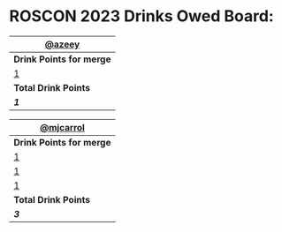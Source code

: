 # ROSCON 2023 Drinks Owed Board:

| [@azeey](https://github.com/azeey) |
| -------- |
| **Drink Points for merge** |
| [1](https://github.com/gazebosim/ros_gz/pull/378) | 
| **Total Drink Points** |
| ***1*** |

| [@mjcarrol](https://github.com/mjcarroll) |
| -------- |
| **Drink Points for merge** |
| [1](https://github.com/gazebosim/gz-sim/pull/1976) | 
| [1](https://github.com/gazebosim/gz-sim/pull/1954) |
| [1](https://github.com/gazebosim/gz-sim/pull/1953) |
| **Total Drink Points** |
| ***3*** |
